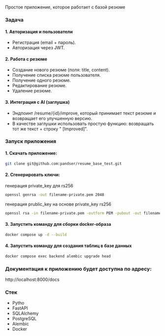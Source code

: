 Простое приложение, которое работает с базой резюме
### Задача
#### 1. Авторизация и пользователи
- Регистрация (email + пароль).
- Авторизация через JWT.
#### 2. Работа с резюме
- Создание нового резюме (поля: title, content).
- Получение списка резюме пользователя.
- Получение одного резюме.
- Редактирование резюме.
- Удаление резюме.
#### 3. Интеграция с AI (заглушка)
- Эндпоинт /resume/{id}/improve, который принимает текст резюме и возвращает его улучшенную
версию.
- В качестве заглушки использовать простую функцию: возвращать тот же текст + строку " [Improved]".

### Запуск приложения
#### 1. Скачать приложение:
```bash
git clone git@github.com:pandser/resume_base_test.git
```

#### 2. Сгенерировать ключи:

генерация private_key для rs256
```bash
openssl genrsa -out filename-private.pem 2048
```

генерация prublic_key на основе private_key rs256
```bash
openssl rsa -in filename-private.pem -outform PEM -pubout -out filename-public.pem
```

#### 3. Запустить команду для сборки docker-образа
```bash
docker compose up -d --build
```
#### 4. Запустить команду для создания таблиц в базе данных
```bash
docker compose exec backend alembic upgrade head
```
### Документация к приложению будет доступна по адресу:
http://localhost:8000/docs

### Стек
- Pytho
- FastAPI
- SQLAlchemy
- PostgreSQL
- Alembic
- Docker
   